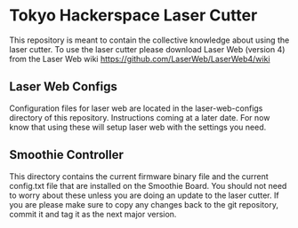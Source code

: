 # Tokyo Hackerspace Laser Cutter

This repository is meant to contain the collective knowledge about using the laser cutter.  To use the laser cutter please download Laser Web (version 4) from the Laser Web wiki  https://github.com/LaserWeb/LaserWeb4/wiki

## Laser Web Configs
Configuration files for laser web are located in the laser-web-configs directory of this repository.  Instructions coming at a later date.  For now know that using these will setup laser web with the settings you need.

## Smoothie Controller
This directory contains the current firmware binary file and the current config.txt file that are installed on the Smoothie Board.  You should not need to worry about these unless you are doing an update to the laser cutter.  If you are please make sure to copy any changes back to the git repository, commit it and tag it as the next major version.